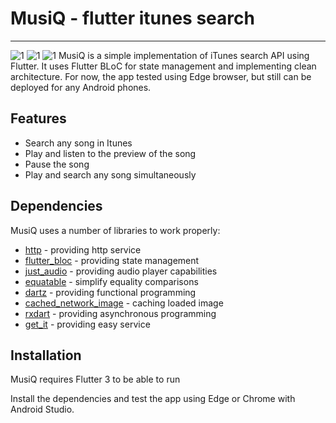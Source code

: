 # MusiQ - flutter itunes search
---
![1](https://github.com/izier/musiQ/screenshots/1)
![1](https://github.com/izier/musiQ/screenshots/2)
![1](https://github.com/izier/musiQ/screenshots/3)
MusiQ is a simple implementation of iTunes search API using Flutter. It uses Flutter BLoC for state management and implementing clean architecture. For now, the app tested using Edge browser, but still can be deployed for any Android phones.

## Features

- Search any song in Itunes
- Play and listen to the preview of the song
- Pause the song
- Play and search any song simultaneously

## Dependencies

MusiQ uses a number of libraries to work properly:

- [http] - providing http service
- [flutter_bloc] - providing state management
- [just_audio] - providing audio player capabilities
- [equatable] - simplify equality comparisons
- [dartz] - providing functional programming
- [cached_network_image] - caching loaded image
- [rxdart] - providing asynchronous programming
- [get_it] - providing easy service

## Installation

MusiQ requires Flutter 3 to be able to run

Install the dependencies and test the app using Edge or Chrome with Android Studio.


[//]: # 

   [get_it]: <https://pub.dev/packages/get_it>
   [http]: <https://pub.dev/packages/http>
   [flutter_bloc]: <https://pub.dev/packages/flutter_bloc>
   [just_audio]: <https://pub.dev/packages/just_audio>
   [equatable]: <https://pub.dev/packages/equatable>
   [dartz]: <https://pub.dev/packages/dartz>
   [cached_network_image]: <https://pub.dev/packages/cached_network_image>
   [rxdart]: <https://pub.dev/packages/rxdart>
   
